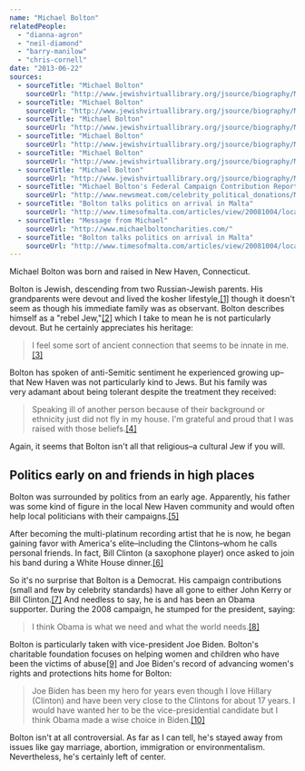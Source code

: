 ```yaml
---
name: "Michael Bolton"
relatedPeople:
  - "dianna-agron"
  - "neil-diamond"
  - "barry-manilow"
  - "chris-cornell"
date: "2013-06-22"
sources:
  - sourceTitle: "Michael Bolton"
    sourceUrl: "http://www.jewishvirtuallibrary.org/jsource/biography/Michael_Bolton.html"
  - sourceTitle: "Michael Bolton"
    sourceUrl: "http://www.jewishvirtuallibrary.org/jsource/biography/Michael_Bolton.html"
  - sourceTitle: "Michael Bolton"
    sourceUrl: "http://www.jewishvirtuallibrary.org/jsource/biography/Michael_Bolton.html"
  - sourceTitle: "Michael Bolton"
    sourceUrl: "http://www.jewishvirtuallibrary.org/jsource/biography/Michael_Bolton.html"
  - sourceTitle: "Michael Bolton"
    sourceUrl: "http://www.jewishvirtuallibrary.org/jsource/biography/Michael_Bolton.html"
  - sourceTitle: "Michael Bolton"
    sourceUrl: "http://www.jewishvirtuallibrary.org/jsource/biography/Michael_Bolton.html"
  - sourceTitle: "Michael Bolton's Federal Campaign Contribution Report"
    sourceUrl: "http://www.newsmeat.com/celebrity_political_donations/Michael_Bolton.php"
  - sourceTitle: "Bolton talks politics on arrival in Malta"
    sourceUrl: "http://www.timesofmalta.com/articles/view/20081004/local/bolton-talks-politics-on-arrival-in-malta.227363"
  - sourceTitle: "Message from Michael"
    sourceUrl: "http://www.michaelboltoncharities.com/"
  - sourceTitle: "Bolton talks politics on arrival in Malta"
    sourceUrl: "http://www.timesofmalta.com/articles/view/20081004/local/bolton-talks-politics-on-arrival-in-malta.227363"
---
```


Michael Bolton was born and raised in New Haven, Connecticut.

Bolton is Jewish, descending from two Russian-Jewish parents. His grandparents were devout and lived the kosher lifestyle,<a class="source-citation" href="http://www.jewishvirtuallibrary.org/jsource/biography/Michael_Bolton.html" title="Michael Bolton">[1]</a> though it doesn't seem as though his immediate family was as observant. Bolton describes himself as a "rebel Jew,"<a class="source-citation" href="http://www.jewishvirtuallibrary.org/jsource/biography/Michael_Bolton.html" title="Michael Bolton">[2]</a> which I take to mean he is not particularly devout. But he certainly appreciates his heritage:

>I feel some sort of ancient connection that seems to be innate in me.<a class="source-citation" href="http://www.jewishvirtuallibrary.org/jsource/biography/Michael_Bolton.html" title="Michael Bolton">[3]</a>

Bolton has spoken of anti-Semitic sentiment he experienced growing up–that New Haven was not particularly kind to Jews. But his family was very adamant about being tolerant despite the treatment they received:

>Speaking ill of another person because of their background or ethnicity just did not fly in my house. I'm grateful and proud that I was raised with those beliefs.<a class="source-citation" href="http://www.jewishvirtuallibrary.org/jsource/biography/Michael_Bolton.html" title="Michael Bolton">[4]</a>

Again, it seems that Bolton isn't all that religious–a cultural Jew if you will.


## Politics early on and friends in high places

Bolton was surrounded by politics from an early age. Apparently, his father was some kind of figure in the local New Haven community and would often help local politicians with their campaigns.<a class="source-citation" href="http://www.jewishvirtuallibrary.org/jsource/biography/Michael_Bolton.html" title="Michael Bolton">[5]</a>

After becoming the multi-platinum recording artist that he is now, he began gaining favor with America's elite–including the Clintons–whom he calls personal friends. In fact, Bill Clinton (a saxophone player) once asked to join his band during a White House dinner.<a class="source-citation" href="http://www.jewishvirtuallibrary.org/jsource/biography/Michael_Bolton.html" title="Michael Bolton">[6]</a>

So it's no surprise that Bolton is a Democrat. His campaign contributions (small and few by celebrity standards) have all gone to either John Kerry or Bill Clinton.<a class="source-citation" href="http://www.newsmeat.com/celebrity_political_donations/Michael_Bolton.php" title="Michael Bolton&apos;s Federal Campaign Contribution Report">[7]</a> And needless to say, he is and has been an Obama supporter. During the 2008 campaign, he stumped for the president, saying:

>I think Obama is what we need and what the world needs.<a class="source-citation" href="http://www.timesofmalta.com/articles/view/20081004/local/bolton-talks-politics-on-arrival-in-malta.227363" title="Bolton talks politics on arrival in Malta">[8]</a>

Bolton is particularly taken with vice-president Joe Biden. Bolton's charitable foundation focuses on helping women and children who have been the victims of abuse<a class="source-citation" href="http://www.michaelboltoncharities.com/" title="Message from Michael">[9]</a> and Joe Biden's record of advancing women's rights and protections hits home for Bolton:

>Joe Biden has been my hero for years even though I love Hillary (Clinton) and have been very close to the Clintons for about 17 years. I would have wanted her to be the vice-presidential candidate but I think Obama made a wise choice in Biden.<a class="source-citation" href="http://www.timesofmalta.com/articles/view/20081004/local/bolton-talks-politics-on-arrival-in-malta.227363" title="Bolton talks politics on arrival in Malta">[10]</a>

Bolton isn't at all controversial. As far as I can tell, he's stayed away from issues like gay marriage, abortion, immigration or environmentalism. Nevertheless, he's certainly left of center.